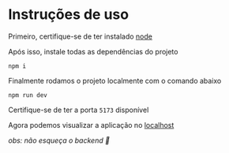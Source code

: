# Instruções de uso
Primeiro, certifique-se de ter instalado [node](https://nodejs.org/en/download/current)

Após isso, instale todas as dependências do projeto
```console
npm i
```

Finalmente rodamos o projeto localmente com o comando abaixo
```console
npm run dev
```

Certifique-se de ter a porta `5173` disponível

Agora podemos visualizar a aplicação no [localhost](http://localhost:5173/)

*obs: não esqueça o backend 🙂*
